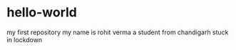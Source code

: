 # hello-world
my first repository
my name is rohit verma
a student from chandigarh
stuck in lockdown
